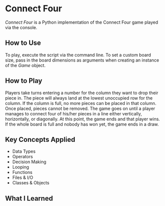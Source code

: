 # Connect Four
*Connect Four* is a Python implementation of the Connect Four game played via the console.

## How to Use
To play, execute the script via the command line. To set a custom board size, pass in the board dimensions as arguments when creating an instance of the *Game* object.

## How to Play
Players take turns entering a number for the column they want to drop their piece in. The piece will always land at the lowest unoccupied row for the column. If the column is full, no more pieces can be placed in that column. Once placed, pieces cannot be removed. The game goes on until a player manages to connect four of his/her pieces in a line either vertically, horizontally, or diagonally. At this point, the game ends and that player wins. If the whole board is full and nobody has won yet, the game ends in a draw.

## Key Concepts Applied
* Data Types
* Operators
* Decision Making
* Looping
* Functions
* Files & I/O
* Classes & Objects

## What I Learned